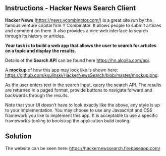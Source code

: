 ## Instructions - Hacker News Search Client

**Hacker News** (<https://news.ycombinator.com/>) is a great site run by the famous venture capital firm Y Combinator. It allows people to submit articles and comment on them. It also provides a nice web interface to search through its history or articles. 

**Your task is to build a web app that allows the user to search for articles on a topic and display the results.**

Details of the **Search API** can be found here <https://hn.algolia.com/api>.

A **mockup** of how this app may look like is shown here: <https://github.com/ksulinski/HackerNewsSearch/blob/master/mockup.png>.

As the user enters text in the search input, query the search API. 
The results are returned in a paged format, provide buttons to navigate forward and backwards through the results. 

Note that your UI doesn’t have to look exactly like the above, any style is up to your implementation. 
You may choose to use any Javascript and CSS framework you like to implement this app. It is acceptable to use a specific framework’s tooling to bootstrap the application build tooling. 

## Solution
The website can be seen here: <https://hackernewssearch.firebaseapp.com/>